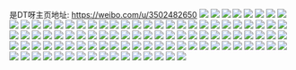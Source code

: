 是DT呀主页地址: https://weibo.com/u/3502482650 
![](https://wx4.sinaimg.cn/mw2000/d0c3a4daly1h8wlnnwlcrj20wi17c7jp.jpg) 
![](https://wx4.sinaimg.cn/mw2000/d0c3a4daly1h8wlnl6xydj20wi17ctkh.jpg) 
![](https://wx4.sinaimg.cn/mw2000/d0c3a4daly1h8wlnprp1wj20wi17camh.jpg) 
![](https://wx4.sinaimg.cn/mw2000/d0c3a4daly1h8qzgp5c5hj22c0340u0y.jpg) 
![](https://wx4.sinaimg.cn/mw2000/d0c3a4daly1h8qzgr1o7jj22c03401kz.jpg) 
![](https://wx4.sinaimg.cn/mw2000/d0c3a4dagy1h8ie45oftbj20u00u0n2a.jpg) 
![](https://wx4.sinaimg.cn/mw2000/d0c3a4dagy1h7ymgz3inrj20u014041t.jpg) 
![](https://wx4.sinaimg.cn/mw2000/d0c3a4dagy1h6rfxz9dlwj20u01c0q84.jpg) 
![](https://wx4.sinaimg.cn/mw2000/d0c3a4dagy1h69oo7pwfrj21400u0aj3.jpg) 
![](https://wx4.sinaimg.cn/mw2000/d0c3a4dagy1h69oo964ahj212e0u048m.jpg) 
![](https://wx4.sinaimg.cn/mw2000/d0c3a4daly1h5z6bwix29j22ac31tkjl.jpg) 
![](https://wx4.sinaimg.cn/mw2000/d0c3a4daly1h5z698prf4j22c0340qv5.jpg) 
![](https://wx4.sinaimg.cn/mw2000/d0c3a4daly1h5z6fhs7fjj20wi1g0jzk.jpg) 
![](https://wx4.sinaimg.cn/mw2000/d0c3a4daly1h5z694pjrlj20zk0np74r.jpg) 
![](https://wx4.sinaimg.cn/mw2000/d0c3a4daly1h5z6fa5b0mj21gg13cnc3.jpg) 
![](https://wx4.sinaimg.cn/mw2000/d0c3a4daly1h5z6fd7jevj20xc230e81.jpg) 
![](https://wx4.sinaimg.cn/mw2000/d0c3a4daly1h5tekuo6vzj22c0340b2c.jpg) 
![](https://wx4.sinaimg.cn/mw2000/d0c3a4daly1h5tekw8y0sj22dc35skjl.jpg) 
![](https://wx4.sinaimg.cn/mw2000/d0c3a4daly1h5tel048adj23402c01ky.jpg) 
![](https://wx4.sinaimg.cn/mw2000/d0c3a4daly1h5tel3dpaoj22802yo7wk.jpg) 
![](https://wx4.sinaimg.cn/mw2000/d0c3a4daly1h5temormqzj21hc0u0wvr.jpg) 
![](https://wx4.sinaimg.cn/mw2000/d0c3a4dagy1h5eqm6pn6zj217c0winf5.jpg) 
![](https://wx4.sinaimg.cn/mw2000/d0c3a4dagy1h4zfws6lcxj22jd1wktx2.jpg) 
![](https://wx4.sinaimg.cn/mw2000/d0c3a4dagy1h4zfwqpzefj22hn1v87wh.jpg) 
![](https://wx4.sinaimg.cn/mw2000/d0c3a4dagy1h4igafgn22j22dg1s3kbn.jpg) 
![](https://wx4.sinaimg.cn/mw2000/d0c3a4daly1h3obildjjwj23402c0x6p.jpg) 
![](https://wx4.sinaimg.cn/mw2000/d0c3a4daly1h3obitzd5lj23402c0u0x.jpg) 
![](https://wx4.sinaimg.cn/mw2000/d0c3a4daly1h3obixd43mj23402c0qu6.jpg) 
![](https://wx4.sinaimg.cn/mw2000/d0c3a4dagy1h3hhmr18jfj21400u0wju.jpg) 
![](https://wx4.sinaimg.cn/mw2000/d0c3a4dagy1h3hhmqdx0dj21400u00wl.jpg) 
![](https://wx4.sinaimg.cn/mw2000/d0c3a4dagy1h3hhmres6jj21400u00ye.jpg) 
![](https://wx4.sinaimg.cn/mw2000/d0c3a4dagy1h381pw3a5kj20u01hck1r.jpg) 
![](https://wx4.sinaimg.cn/mw2000/d0c3a4dagy1h36krsfctpj20u00u010q.jpg) 
![](https://wx4.sinaimg.cn/mw2000/d0c3a4dagy1h36kw7fsr7j20u00u0tgq.jpg) 
![](https://wx4.sinaimg.cn/mw2000/d0c3a4dagy1h2wkay878kj20j60p8n0c.jpg) 
![](https://wx4.sinaimg.cn/mw2000/d0c3a4dagy1h2wkax54rpj20j60p3tbz.jpg) 
![](https://wx4.sinaimg.cn/mw2000/d0c3a4dagy1h2ts4vtr5lj23402c04qr.jpg) 
![](https://wx4.sinaimg.cn/mw2000/d0c3a4dagy1h2qo0okb9zj21400u0jzn.jpg) 
![](https://wx4.sinaimg.cn/mw2000/d0c3a4dagy1h2qo0o1dcqj21410u0q7r.jpg) 
![](https://wx4.sinaimg.cn/mw2000/d0c3a4dagy1h20s6iqxw1j22c02c0e82.jpg) 
![](https://wx4.sinaimg.cn/mw2000/d0c3a4dagy1h20s6jrpwsj2201201b29.jpg) 
![](https://wx4.sinaimg.cn/mw2000/d0c3a4dagy1h1qyqoy5i0j22yo280hdv.jpg) 
![](https://wx4.sinaimg.cn/mw2000/d0c3a4dagy1h12s7vlumdj20zk0qotlp.jpg) 
![](https://wx4.sinaimg.cn/mw2000/d0c3a4dagy1h05si80974j21ic1ry4ix.jpg) 
![](https://wx4.sinaimg.cn/mw2000/d0c3a4dagy1h05sm5grufj20u00uytr3.jpg) 
![](https://wx4.sinaimg.cn/mw2000/d0c3a4dagy1gzdxkajrl0j22c02c0npf.jpg) 
![](https://wx4.sinaimg.cn/mw2000/d0c3a4dagy1gwoi4hcz8kj20wi1ycn99.jpg) 
![](https://wx4.sinaimg.cn/mw2000/003P23JEgy1gv2bjeuv49j61ho1zkqv502.jpg) 
![](https://wx4.sinaimg.cn/mw2000/003P23JEgy1gv2bjhc03qj61ho1zk1ky02.jpg) 
![](https://wx4.sinaimg.cn/mw2000/003P23JEgy1gussrsswfrj62c0340x6p02.jpg) 
![](https://wx4.sinaimg.cn/mw2000/003P23JEgy1gua4yf8ltkj62c0340npd02.jpg) 
![](https://wx4.sinaimg.cn/mw2000/d0c3a4dagy1gtyqz3ih8rj21xu1xuhdu.jpg) 
![](https://wx4.sinaimg.cn/mw2000/d0c3a4dagy1gtyqzhsgpgj22c02c04qq.jpg) 
![](https://wx4.sinaimg.cn/mw2000/d0c3a4daly1gtryr29r1tj23402c01ky.jpg) 
![](https://wx4.sinaimg.cn/mw2000/d0c3a4daly1gtryraeqzkj23402c0e82.jpg) 
![](https://wx4.sinaimg.cn/mw2000/d0c3a4daly1gtryzclllmj21ho1zku0x.jpg) 
![](https://wx4.sinaimg.cn/mw2000/d0c3a4dagy1gsshqjly1cj23402c0qv5.jpg) 
![](https://wx4.sinaimg.cn/mw2000/d0c3a4dagy1grfuo674loj22mi1yw1ct.jpg) 
![](https://wx4.sinaimg.cn/mw2000/d0c3a4dagy1gr8z4f29eoj23402c0e82.jpg) 
![](https://wx4.sinaimg.cn/mw2000/d0c3a4dagy1gqstyfng1zj2209209apv.jpg) 
![](https://wx4.sinaimg.cn/mw2000/d0c3a4dagy1gq4usddffwj23402c0kjl.jpg) 
![](https://wx4.sinaimg.cn/mw2000/d0c3a4daly1gpul2i1540j20q2081jry.jpg) 
![](https://wx4.sinaimg.cn/mw2000/d0c3a4daly1gpjnilc0bxj22c02c0hac.jpg) 
![](https://wx4.sinaimg.cn/mw2000/d0c3a4daly1gp1uxi87dtj23402c0qfb.jpg) 
![](https://wx4.sinaimg.cn/mw2000/d0c3a4daly1gog7m67fr4j23402c0b29.jpg) 
![](https://wx4.sinaimg.cn/mw2000/d0c3a4daly1gocdcmfjy1j221e21e7qk.jpg) 
![](https://wx4.sinaimg.cn/mw2000/d0c3a4daly1goazehgo1jj20j60j6wg3.jpg) 
![](https://wx4.sinaimg.cn/mw2000/d0c3a4daly1go9a7fpr6wj22c0340kjm.jpg) 
![](https://wx4.sinaimg.cn/mw2000/d0c3a4daly1gnx6bsorcnj20ku14o1kx.jpg) 
![](https://wx4.sinaimg.cn/mw2000/d0c3a4daly1gnt8h6nupfj22c03407wj.jpg) 
![](https://wx4.sinaimg.cn/mw2000/d0c3a4daly1gnt8h9h42wj23402c0qb6.jpg) 
![](https://wx4.sinaimg.cn/mw2000/d0c3a4daly1gnilqrasz1j23402c0npd.jpg) 
![](https://wx4.sinaimg.cn/mw2000/d0c3a4daly1gnilqq563hj23402c04qq.jpg) 
![](https://wx4.sinaimg.cn/mw2000/d0c3a4daly1gnfa58ty7pj21zp1zpqoq.jpg) 
![](https://wx4.sinaimg.cn/mw2000/d0c3a4daly1gnfa5a8ijlj22c02c07wh.jpg) 
![](https://wx4.sinaimg.cn/mw2000/d0c3a4daly1gn675jkm9jj22vg25l1kx.jpg) 
![](https://wx4.sinaimg.cn/mw2000/d0c3a4daly1gmx104wxvkj20yi0y40xu.jpg) 
![](https://wx4.sinaimg.cn/mw2000/d0c3a4daly1gms13jwmzuj20mi0u0e7e.jpg) 
![](https://wx4.sinaimg.cn/mw2000/d0c3a4daly1gmr2dsnhc5j23402c0b29.jpg) 
![](https://wx4.sinaimg.cn/mw2000/d0c3a4daly1gm4gnr2rbbj22c02c0qv5.jpg) 
![](https://wx4.sinaimg.cn/mw2000/d0c3a4daly1gm4gntkuu4j22c02c0npe.jpg) 
![](https://wx4.sinaimg.cn/mw2000/d0c3a4daly1glad2g00j4j22c0340u0x.jpg) 
![](https://wx4.sinaimg.cn/mw2000/d0c3a4daly1glad2qw24oj22c03404qq.jpg) 
![](https://wx4.sinaimg.cn/mw2000/d0c3a4daly1gkuxuutstij20k00zkwej.jpg) 
![](https://wx4.sinaimg.cn/mw2000/d0c3a4daly1gkt05mwj48j20rs17xnjw.jpg) 
![](https://wx4.sinaimg.cn/mw2000/d0c3a4daly1gkt05nj2p9j20yi0m3wg9.jpg) 
![](https://wx4.sinaimg.cn/mw2000/d0c3a4daly1gkq5dvkxjoj20k00zk74l.jpg) 
![](https://wx4.sinaimg.cn/mw2000/d0c3a4daly1gkjatcn6scj22c02c0npe.jpg) 
![](https://wx4.sinaimg.cn/mw2000/d0c3a4daly1gfvi3mbwtcj20rl0gkjyb.jpg) 
![](https://wx4.sinaimg.cn/mw2000/d0c3a4daly1gdnfolc9daj22c02c07wj.jpg) 
![](https://wx4.sinaimg.cn/mw2000/d0c3a4daly1gdnfo7slv8j22c02c0npd.jpg) 
![](https://wx4.sinaimg.cn/mw2000/d0c3a4daly1garwv6cykqj20u00c8gni.jpg) 
![](https://wx4.sinaimg.cn/mw2000/d0c3a4daly1g2d6oo2g6bj20rh1d37id.jpg) 
![](https://wx4.sinaimg.cn/mw2000/d0c3a4daly1g2d6ox048lj2288287qv5.jpg) 
![](https://wx4.sinaimg.cn/mw2000/d0c3a4daly1g2d6oqjs4bj22c0340npd.jpg) 
![](https://wx4.sinaimg.cn/mw2000/d0c3a4daly1g2d6ot89qvj22c0340qv5.jpg) 
![](https://wx4.sinaimg.cn/mw2000/d0c3a4daly1g2d6qu2yhej20u00u0b29.jpg) 
![](https://wx4.sinaimg.cn/mw2000/d0c3a4daly1g2d6oumcoyj21nl1nlx2z.jpg) 
![](https://wx4.sinaimg.cn/mw2000/d0c3a4daly1fz1v1bpm3mj22c02c0b29.jpg) 
